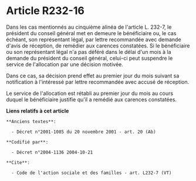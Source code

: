 # Article R232-16

Dans les cas mentionnés au cinquième alinéa de l'article L. 232-7, le président du conseil général met en demeure le
bénéficiaire ou, le cas échéant, son représentant légal, par lettre recommandée avec demande d'avis de réception, de remédier
aux carences constatées. Si le bénéficiaire ou son représentant légal n'a pas déféré dans le délai d'un mois à la demande du
président du conseil général, celui-ci peut suspendre le service de l'allocation par une décision motivée. 

Dans ce cas, sa décision prend effet au premier jour du mois suivant sa notification à l'intéressé par lettre recommandée
avec accusé de réception. 

Le service de l'allocation est rétabli au premier jour du mois au cours duquel le bénéficiaire justifie qu'il a remédié aux
carences constatées.

**Liens relatifs à cet article**

	**Anciens textes**:

	  - Décret n°2001-1085 du 20 novembre 2001 - art. 20 (Ab)

	**Codifié par**:

	  - Décret n°2004-1136 2004-10-21

	**Cite**:

	  - Code de l'action sociale et des familles - art. L232-7 (VT)
